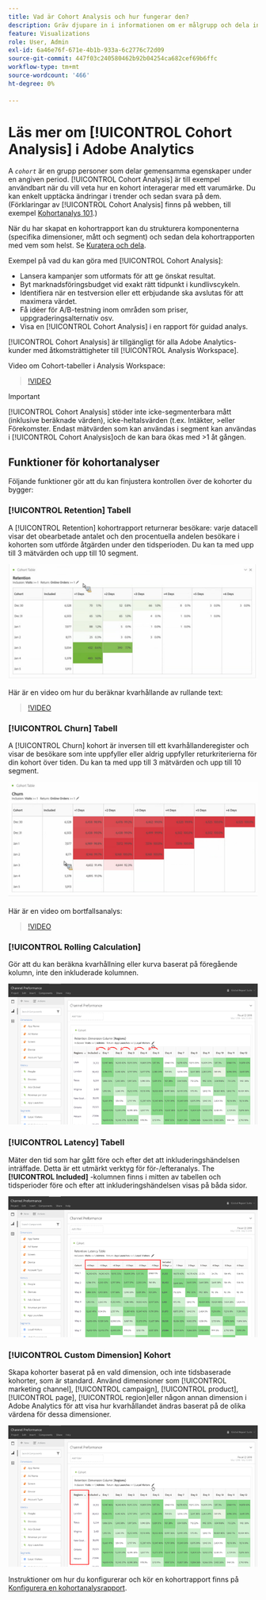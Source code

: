 ```yaml
---
title: Vad är Cohort Analysis och hur fungerar den?
description: Gräv djupare in i informationen om er målgrupp och dela in i relaterade grupper med Cohort Analysis. Läs om kohortanalyser i Analysis Workspace.
feature: Visualizations
role: User, Admin
exl-id: 6a46e76f-671e-4b1b-933a-6c2776c72d09
source-git-commit: 447f03c240580462b92b04254ca682cef69b6ffc
workflow-type: tm+mt
source-wordcount: '466'
ht-degree: 0%

---
```


# Läs mer om [!UICONTROL Cohort Analysis] i Adobe Analytics

A *`cohort`* är en grupp personer som delar gemensamma egenskaper under en angiven period. [!UICONTROL Cohort Analysis] är till exempel användbart när du vill veta hur en kohort interagerar med ett varumärke. Du kan enkelt upptäcka ändringar i trender och sedan svara på dem. (Förklaringar av [!UICONTROL Cohort Analysis] finns på webben, till exempel [Kohortanalys 101](https://en.wikipedia.org/wiki/Cohort_analysis).)

När du har skapat en kohortrapport kan du strukturera komponenterna (specifika dimensioner, mått och segment) och sedan dela kohortrapporten med vem som helst. Se [Kuratera och dela](/help/analyze/analysis-workspace/curate-share/curate.md).

Exempel på vad du kan göra med [!UICONTROL Cohort Analysis]:

* Lansera kampanjer som utformats för att ge önskat resultat.
* Byt marknadsföringsbudget vid exakt rätt tidpunkt i kundlivscykeln.
* Identifiera när en testversion eller ett erbjudande ska avslutas för att maximera värdet.
* Få idéer för A/B-testning inom områden som priser, uppgraderingsalternativ osv.
* Visa en [!UICONTROL Cohort Analysis] i en rapport för guidad analys.

[!UICONTROL Cohort Analysis] är tillgängligt för alla Adobe Analytics-kunder med åtkomsträttigheter till [!UICONTROL Analysis Workspace].

Video om Cohort-tabeller i Analysis Workspace:

>[!VIDEO](https://video.tv.adobe.com/v/334278/?quality=12)

>[!IMPORTANT]
>
>[!UICONTROL Cohort Analysis] stöder inte icke-segmenterbara mått (inklusive beräknade värden), icke-heltalsvärden (t.ex. Intäkter, >eller Förekomster. Endast mätvärden som kan användas i segment kan användas i [!UICONTROL Cohort Analysis]och de kan bara ökas med >1 åt gången.

## Funktioner för kohortanalyser

Följande funktioner gör att du kan finjustera kontrollen över de kohorter du bygger:

### [!UICONTROL Retention] Tabell

A [!UICONTROL Retention] kohortrapport returnerar besökare: varje datacell visar det obearbetade antalet och den procentuella andelen besökare i kohorten som utförde åtgärden under den tidsperioden. Du kan ta med upp till 3 mätvärden och upp till 10 segment.

![](assets/retention-report.png)

Här är en video om hur du beräknar kvarhållande av rullande text:

>[!VIDEO](https://video.tv.adobe.com/v/25962/?quality=12)

### [!UICONTROL Churn] Tabell

A [!UICONTROL Churn] kohort är inversen till ett kvarhållanderegister och visar de besökare som inte uppfyller eller aldrig uppfyller returkriterierna för din kohort över tiden. Du kan ta med upp till 3 mätvärden och upp till 10 segment.

![](assets/churn-report.png)

Här är en video om bortfallsanalys:

>[!VIDEO](https://video.tv.adobe.com/v/25966/?quality=12)

### [!UICONTROL Rolling Calculation]

Gör att du kan beräkna kvarhållning eller kurva baserat på föregående kolumn, inte den inkluderade kolumnen.

![](assets/cohort-rolling-calculation.png)

### [!UICONTROL Latency] Tabell

Mäter den tid som har gått före och efter det att inkluderingshändelsen inträffade. Detta är ett utmärkt verktyg för för-/efteranalys. The **[!UICONTROL Included]** -kolumnen finns i mitten av tabellen och tidsperioder före och efter att inkluderingshändelsen visas på båda sidor.

![](assets/cohort-latency.png)

### [!UICONTROL Custom Dimension] Kohort

Skapa kohorter baserat på en vald dimension, och inte tidsbaserade kohorter, som är standard. Använd dimensioner som [!UICONTROL marketing channel], [!UICONTROL campaign], [!UICONTROL product], [!UICONTROL page], [!UICONTROL region]eller någon annan dimension i Adobe Analytics för att visa hur kvarhållandet ändras baserat på de olika värdena för dessa dimensioner.

![](assets/cohort-customizable-cohort-row.png)

Instruktioner om hur du konfigurerar och kör en kohortrapport finns på [Konfigurera en kohortanalysrapport](/help/analyze/analysis-workspace/visualizations/cohort-table/t-cohort.md).
